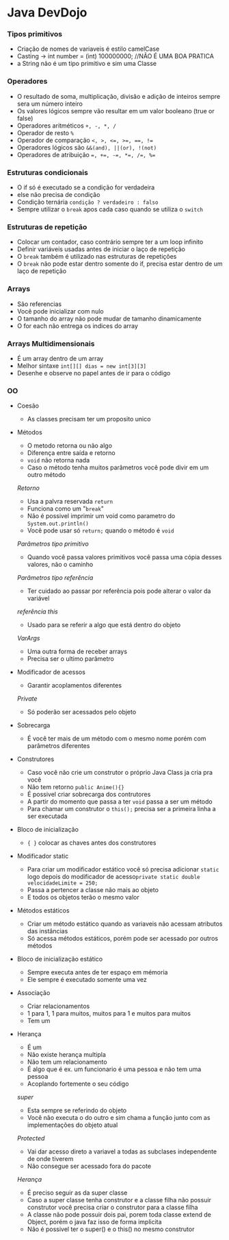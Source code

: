 # Java DevDojo

### Tipos primitivos

- Criação de nomes de variaveis é estilo camelCase 
- Casting -> int number = (int) 100000000; //NÃO É UMA BOA PRATICA 
- a String não é um tipo primitivo e sim uma Classe

### Operadores

- O resultado de soma, multiplicação, divisão e adição de inteiros sempre sera um número inteiro
- Os valores lógicos sempre vão resultar em um valor booleano (true or false)
- Operadores aritméticos ` +, -, *, / `
- Operador de resto ` % `
- Operador de comparação ` <, >, <=, >=, ==, != `
- Operadores lógicos são ` &&(and), ||(or), !(not) `
- Operadores de atribuição ` =, +=, -=, *=, /=, %= `

### Estruturas condicionais
- O if só é executado se a condição for verdadeira
- else não precisa de condição
- Condição ternária ` condição ? verdadeiro : falso `
- Sempre utilizar o `break` apos cada caso quando se utiliza o `switch`

### Estruturas de repetição
- Colocar um contador, caso contrário sempre ter a um loop infinito
- Definir variáveis usadas antes de iniciar o laço de repetição
- O `break` também é utilizado nas estruturas de repetições
- O `break` não pode estar dentro somente do if, precisa estar dentro de um laço de repetição

### Arrays
- São referencias 
- Você pode inicializar com nulo
- O tamanho do array não pode mudar de tamanho dinamicamente
- O for each não entrega os indices do array

### Arrays Multidimensionais
- É um array dentro de um array
- Melhor sintaxe `int[][] dias = new int[3][3]`
- Desenhe e observe no papel antes de ir para o código

### OO
- Coesão
    - As classes precisam ter um proposito unico
    
- Métodos
    - O metodo retorna ou não algo
    - Diferença entre saída e retorno
    - `void` não retorna nada
    - Caso o método tenha muitos parâmetros você pode divir em um outro método
    
    *Retorno*
    - Usa a palvra reservada `return`
    - Funciona como um "`break`" 
    - Não é possivel imprimir um void como parametro do `System.out.println()`
    - Você pode usar só `return;` quando o método é `void`

    *Parâmetros tipo primitivo*
    - Quando você passa valores primitivos você passa uma cópia desses valores, não o caminho

    *Parâmetros tipo referência*
    - Ter cuidado ao passar por referência pois pode alterar o valor da variável

    *referência this*
    - Usado para se referir a algo que está dentro do objeto

    *VarArgs*
    - Uma outra forma de receber arrays
    - Precisa ser o ultimo parâmetro
     
- Modificador de acessos
    - Garantir acoplamentos diferentes

    *Private*
    - Só poderão ser acessados pelo objeto

- Sobrecarga
    - É você ter mais de um método com o mesmo nome porém com parâmetros diferentes

- Construtores
    - Caso você não crie um construtor o próprio Java Class ja cria pra você
    - Não tem retorno `public Anime(){}`
    - É possivel criar sobrecarga dos contrutores
    - A partir do momento que passa a ter `void` passa a ser um método
    - Para chamar um construtor o `this();` precisa ser a primeira linha a ser executada

- Bloco de inicialização 
    - `{ }` colocar as chaves antes dos construtores

- Modificador static
    - Para criar um modificador estático você só precisa adicionar `static` logo depois do modificador de acesso`private static double velocidadeLimite = 250;`
    - Passa a pertencer a classe não mais ao objeto
    - E todos os objetos terão o mesmo valor

- Métodos estáticos
    - Criar um método estático quando as variaveis não acessam atributos das instâncias
    - Só acessa métodos estáticos, porém pode ser acessado por outros métodos

- Bloco de inicialização estático
    - Sempre executa antes de ter espaço em mémoria
    - Ele sempre é executado somente uma vez

- Associação
    - Criar relacionamentos 
    - 1 para 1, 1 para muitos, muitos para 1 e muitos para muitos
    - Tem um 

- Herança
    - É um
    - Não existe herança multipla
    - Não tem um relacionamento
    - É algo que é ex. um funcionario é uma pessoa e não tem uma pessoa
    - Acoplando fortemente o seu código

    *super*
    - Esta sempre se referindo do objeto
    - Você não executa o do outro e sim chama a função junto com as implementações do objeto atual

    *Protected*
    - Vai dar acesso direto a variavel a todas as subclases independente de onde tiverem
    - Não consegue ser acessado fora do pacote 

    *Herança*
    - É preciso seguir as da super classe
    - Caso a super classe tenha construtor e a classe filha não possuir construtor você precisa criar o construtor para a classe filha
    - A classe não pode possuir dois pai, porem toda classe extend de Object, porém o java faz isso de forma implicita 
    - Não é possivel ter o super() e o this() no mesmo construtor